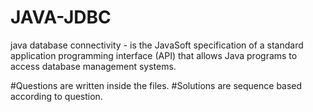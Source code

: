 # JAVA-JDBC
java database connectivity  - is the JavaSoft specification of a standard application programming interface (API) that allows Java programs to access database management systems.

#Questions are written inside the files. 
#Solutions are sequence based according to question.
